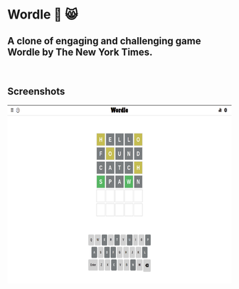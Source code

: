# Wordle 🚀 😸
## A clone of engaging and challenging game Wordle by The New York Times.


<br>

## Screenshots
<img src="./wordle-try.png" height="400px">

